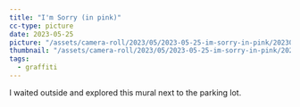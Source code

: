 ```yaml
---
title: "I'm Sorry (in pink)"
cc-type: picture
date: 2023-05-25
picture: "/assets/camera-roll/2023/05/2023-05-25-im-sorry-in-pink/20230525_234228355_iOS.jpg"
thumbnail: "/assets/camera-roll/2023/05/2023-05-25-im-sorry-in-pink/20230525_234228355_iOS-thumbnail.jpg"
tags:
  - graffiti
---
```

I waited outside and explored this mural next to the parking lot.